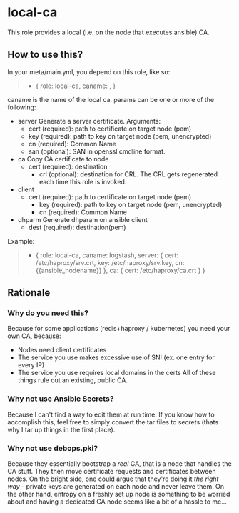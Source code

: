 # local-ca

This role provides a local (i.e. on the node that executes ansible) CA.

## How to use this?
In your meta/main.yml, you depend on this role, like so:
> - { role: local-ca, caname: <name>, <params> }

caname is the name of the local ca.
params can be one or more of the following:
* server Generate a server certificate. Arguments:
	* cert (required): path to certificate on target node (pem)
	* key (required): path to key on target node (pem, unencrypted)
	* cn (required): Common Name
	* san (optional): SAN in openssl cmdline format.
* ca Copy CA certificate to node
  * cert (required): destination
	* crl (optional): destination for CRL. The CRL gets regenerated each time this role is invoked.
* client
  * cert (required): path to certificate on target node (pem)
	* key (required): path to key on target node (pem, unencrypted)
	* cn (required): Common Name
* dhparm Generate dhparam on ansible client
	* dest (required): destination(pem)

Example:
> - { role: local-ca, caname: logstash, server: { cert: /etc/haproxy/srv.crt, key: /etc/haproxy/srv.key, cn: {{ansible_nodename}} }, ca: { cert: /etc/haproxy/ca.crt } }

## Rationale

### Why do you need this?
Because for some applications (redis+haproxy / kubernetes) you need your own CA, because:
* Nodes need client certificates
* The service you use makes excessive use of SNI (ex. one entry for every IP)
* The service you use requires local domains in the certs
All of these things rule out an existing, public CA.

### Why not use Ansible Secrets?
Because I can't find a way to edit them at run time. If you know how to accomplish this, feel free to simply convert the tar files to secrets (thats why I tar up things in the first place).

### Why not use debops.pki?
Because they essentially bootstrap a _real_ CA, that is a node that handles the CA stuff. They then move certificate requests and certificates between nodes. On the bright side, one could argue that they're doing it *the right way* - private keys are generated on each node and never leave them. On the other hand, entropy on a freshly set up node is something to be worried about and having a dedicated CA node seems like a bit of a hassle to me...
